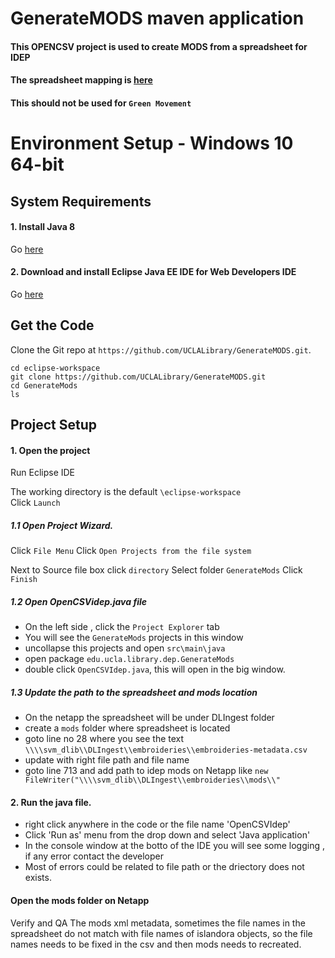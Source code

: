 # GenerateMODS maven application

#### This OPENCSV project is used to create MODS from a spreadsheet for IDEP
#### The spreadsheet mapping is [here](https://docs.google.com/spreadsheets/d/1TTQKmFVWYumsWC5QwKf5E7bxzAmgnefOHrzAiCiQfrU/edit#gid=15338334)
#### This should not be used for  `Green Movement`
# Environment Setup - Windows 10 64-bit


## System Requirements

#### 1. Install Java 8

Go [here](https://www.oracle.com/technetwork/java/javase/downloads/jdk8-downloads-2133151.html)


#### 2. Download and install Eclipse Java EE IDE for Web Developers IDE

Go [here](https://www.eclipse.org/downloads/download.php?file=/technology/epp/downloads/release/2019-03/R/eclipse-jee-2019-03-R-win32-x86_64.zip) 


## Get the Code

Clone the Git repo at `https://github.com/UCLALibrary/GenerateMODS.git`.

```Shell
cd eclipse-workspace
git clone https://github.com/UCLALibrary/GenerateMODS.git
cd GenerateMods
ls
``` 

## Project Setup

#### 1. Open the project

  Run Eclipse IDE  
    
  The working directory is the default `\eclipse-workspace`  
  Click `Launch`
  
##### 1.1 Open Project Wizard.

 Click `File Menu`
 Click  `Open Projects from the file system` 

  Next to Source file box click `directory`
  Select folder `GenerateMods`
  Click `Finish`

##### 1.2 Open OpenCSVidep.java file

+ On the left side , click the `Project Explorer` tab
+ You will see the `GenerateMods` projects in this window
+ uncollapse this projects and open `src\main\java` 
+ open package `edu.ucla.library.dep.GenerateMods`
+ double click `OpenCSVIdep.java`, this will open in the big window.

##### 1.3 Update the path to the spreadsheet and mods location

+ On the netapp the spreadsheet will be under DLIngest folder
+ create a `mods` folder where spreadsheet is located
+ goto line no 28 where you see the text `\\\\svm_dlib\\DLIngest\\embroideries\\embroideries-metadata.csv`
+ update with right file path and file name
+ goto line 713 and add path to idep mods on Netapp like `new FileWriter("\\\\svm_dlib\\DLIngest\\embroideries\\mods\\"`


#### 2. Run the java file.

+ right click anywhere in the code or the file name 'OpenCSVIdep'
+ Click 'Run as' menu from the drop down and select 'Java application'
+ In the console window at the botto of the IDE you will see some logging , if any error contact the developer
+ Most of errors could be related to file path or the driectory does not exists.

#### Open the mods folder on Netapp

Verify and QA The mods xml metadata, sometimes the file names in the spreadsheet do not match with file names of islandora objects, so the file names needs to be fixed in the csv and then mods needs to recreated.

